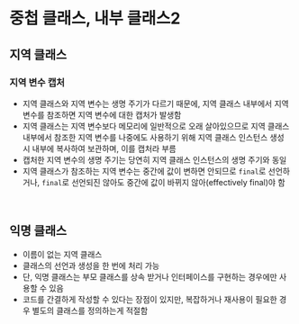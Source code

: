# 중첩 클래스, 내부 클래스2

## 지역 클래스

### 지역 변수 캡처
- 지역 클래스와 지역 변수는 생명 주기가 다르기 때문에, 지역 클래스 내부에서 지역 변수를 참조하면 지역 변수에 대한 캡처가 발생함
- 지역 클래스는 지역 변수보다 메모리에 일반적으로 오래 살아있으므로 지역 클래스 내부에서 참조한 지역 변수를 나중에도 사용하기 위해 지역 클래스 인스턴스 생성 시 내부에 복사하여 보관하며, 이를 캡처라 부름
- 캡처한 지역 변수의 생명 주기는 당연히 지역 클래스 인스턴스의 생명 주기와 동일
- 지역 클래스가 참조하는 지역 변수는 중간에 값이 변하면 안되므로 `final`로 선언하거나, `final`로 선언되진 않아도 중간에 값이 바뀌지 않아(effectively final)야 함

<br>

## 익명 클래스
- 이름이 없는 지역 클래스
- 클래스의 선언과 생성을 한 번에 처리 가능
- 단, 익명 클래스는 부모 클래스를 상속 받거나 인터페이스를 구현하는 경우에만 사용할 수 있음
- 코드를 간결하게 작성할 수 있다는 장점이 있지만, 복잡하거나 재사용이 필요한 경우 별도의 클래스를 정의하는게 적절함